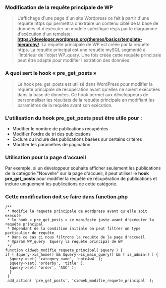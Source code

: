 ### Modification de la requête principale de WP

> L'affichage d'une page d'un site Wordpress ce fait à partir d'une requête https qui permettra d'extraire un contenu ciblé de la base de données et d'exécuter un modèle spécifique régis par le diagramme d'exécution d'un template: **https://developer.wordpress.org/themes/basics/template-hierarchy/**. La requête principale de WP est créée par la requête https. La requête principal est une requête mySQL segmenté à l'intérieur de l'objet WP_query. Une fois créée cette requête principale peut être adapté pour modifier l'extration des données

### A quoi sert le hook « pre_get_posts »

> Le hook pre_get_posts est utilisé dans WordPress pour modifier la requête principale de récupération avant qu'elles ne soient exécutées dans la base de données. Ce hook permet aux développeurs de personnaliser les résultats de la requête principale en modifiant les paramètres de la requête avant son exécution.

### L'utilisation du hook pre_get_posts peut être utile pour :

- Modifier le nombre de publications récupérées
- Modifier l'ordre de tri des publications
- Exclure ou inclure des publications basées sur certains critères
- Modifier les paramètres de pagination

### Utilisation pour la page d'accueil

Par exemple, si un développeur souhaite afficher seulement les publications de la catégorie "Nouvelle" sur la page d'accueil, il peut utiliser le **hook pre_get_posts** pour modifier la requête de récupération de publications et inclure uniquement les publications de cette catégorie.

### Cette modification doit se faire dans function.php

```
/**
 * Modifie la requete principale de Wordpress avant qu'elle soit exécuté
 * le hook « pre_get_posts » se manifeste juste avant d'exécuter la requête principal
 * Dépendant de la condition initiale on peut filtrer un type particulier de requête
 * Dans ce cas çi nous filtrons la requête de la page d'accueil
 * @param WP_query  $query la requête principal de WP
 */
function cidweb_modifie_requete_principal( $query ) {
if ( $query->is_home() && $query->is_main_query() && ! is_admin() ) {
  $query->set( 'category_name', 'note4w4' );
  $query->set( 'orderby', 'title' );
  $query->set( 'order', 'ASC' );
  }
 }
 add_action( 'pre_get_posts', 'cidweb_modifie_requete_principal' );
```
